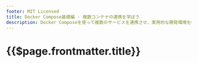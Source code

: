 ```yaml
---
footer: MIT Licensed
title: Docker Compose基礎編 - 複数コンテナの連携を学ぼう
description: Docker Composeを使って複数のサービスを連携させ、実用的な開発環境を構築します
---
```


<header-table/>

# {{$page.frontmatter.title}}
